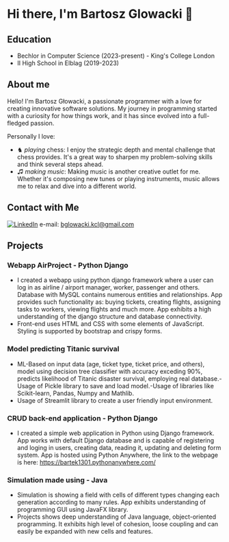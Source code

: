 # Hi there, I'm Bartosz Glowacki 👋

## Education

* Bechlor in Computer Science (2023-present) - King's College London
* II High School in Elblag (2019-2023)

## About me

Hello! I'm Bartosz Głowacki, a passionate programmer with a love for creating innovative software solutions. My journey in programming started with a curiosity for how things work, and it has since evolved into a full-fledged passion.

Personally I love:
- ♞ *playing* chess: I enjoy the strategic depth and mental challenge that chess provides. It's a great way to sharpen my problem-solving skills and think several steps ahead. 
- ♫ *making music*: Making music is another creative outlet for me. Whether it's composing new tunes or playing instruments, music allows me to relax and dive into a different world.

## Contact with Me

[![LinkedIn](https://img.shields.io/badge/LinkedIn-0077B5?style=for-the-badge&logo=linkedin&logoColor=white)](https://www.linkedin.com/in/bartosz-glowacki-kcl/)
e-mail: bglowacki.kcl@gmail.com

## Projects

### Webapp AirProject - Python Django
- I created a webapp using python django framework where a user can log in as airline / airport manager, worker, passenger and others. Database with MySQL contains numerous entities and relationships. App provides such functionality as: buying tickets, creating flights, assigning tasks to workers, viewing flights and much more. App exhibits a high understanding of the django structure and database connectivity. 
- Front-end uses HTML and CSS with some elements of JavaScript. Styling is supported by bootstrap and crispy forms. 

### Model predicting Titanic survival 
- ML-Based on input data (age, ticket type, ticket price, and others), model using decision tree classifier with accuracy exceding 90%, predicts likelihood of Titanic disaster survival, employing real database.-Usage of Pickle library to save and load model.-Usage of libraries like Scikit-learn, Pandas, Numpy and Mathlib.
- Usage of Streamlit library to create a user friendly input environment.


### CRUD back-end application - Python Django
- I created a simple web application in Python using Django framework. App works with default Django database and is capable of registering and loging in users, creating data, reading it, updating and deleting form system. App is hosted using Python Anywhere, the link to the webpage is here: https://bartek1301.pythonanywhere.com/

### Simulation made using - Java
- Simulation is showing a field with cells of different types changing each generation according to many rules. App exhibits understanding of programming GUI using JavaFX library.
- Projects shows deep understanding of Java language, object-oriented programming. It exhibits high level of cohesion, loose coupling and can easily be expanded with new cells and features. 
